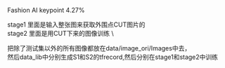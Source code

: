 Fashion AI keypoint 4.27%

stage1 里面是输入整张图来获取外围点CUT图片的 \
stage2 里面是用CUT下来的图像训练 \

把除了测试集以外的所有图像都放在data/image_ori/Images中去，\
然后data_lib中分别生成S1和S2的tfrecord,然后分别在stage1和stage2中训练
